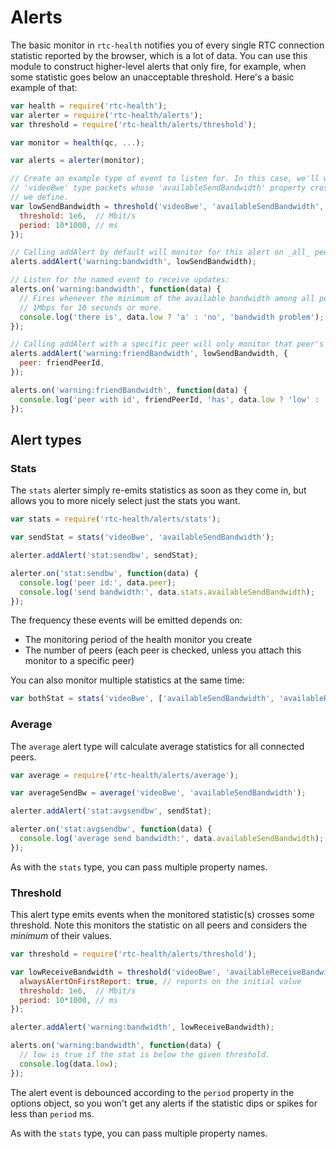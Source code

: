 # Alerts

The basic monitor in `rtc-health` notifies you of every single RTC connection statistic reported by the browser, which is a lot of data.
You can use this module to construct higher-level alerts that only fire, for example, when some statistic goes below an unacceptable threshold.
Here's a basic example of that:

```js
var health = require('rtc-health');
var alerter = require('rtc-health/alerts');
var threshold = require('rtc-health/alerts/threshold');

var monitor = health(qc, ...);

var alerts = alerter(monitor);

// Create an example type of event to listen for. In this case, we'll watch for any
// 'videoBwe' type packets whose 'availableSendBandwidth' property crosses a threshold
// we define.
var lowSendBandwidth = threshold('videoBwe', 'availableSendBandwidth', {
  threshold: 1e6,  // Mbit/s
  period: 10*1000, // ms
});

// Calling addAlert by default will monitor for this alert on _all_ peer connections.
alerts.addAlert('warning:bandwidth', lowSendBandwidth);

// Listen for the named event to receive updates:
alerts.on('warning:bandwidth', function(data) {
  // Fires whenever the minimum of the available bandwidth among all peers crosses
  // 1Mbps for 10 seconds or more.
  console.log('there is', data.low ? 'a' : 'no', 'bandwidth problem');
});

// Calling addAlert with a specific peer will only monitor that peer's statistics.
alerts.addAlert('warning:friendBandwidth', lowSendBandwidth, {
  peer: friendPeerId,
});

alerts.on('warning:friendBandwidth', function(data) {
  console.log('peer with id', friendPeerId, 'has', data.low ? 'low' : 'ok', 'bandwidth');
});
```

## Alert types

### Stats

The `stats` alerter simply re-emits statistics as soon as they come in, but allows you to more nicely select just the stats you want.

```js
var stats = require('rtc-health/alerts/stats');

var sendStat = stats('videoBwe', 'availableSendBandwidth');

alerter.addAlert('stat:sendbw', sendStat);

alerter.on('stat:sendbw', function(data) {
  console.log('peer id:', data.peer);
  console.log('send bandwidth:', data.stats.availableSendBandwidth);
});
```

The frequency these events will be emitted depends on:

 * The monitoring period of the health monitor you create
 * The number of peers (each peer is checked, unless you attach this monitor to a specific peer)

You can also monitor multiple statistics at the same time:

```js
var bothStat = stats('videoBwe', ['availableSendBandwidth', 'availableReceiveBandwidth']);
```

### Average

The `average` alert type will calculate average statistics for all connected peers.

```js
var average = require('rtc-health/alerts/average');

var averageSendBw = average('videoBwe', 'availableSendBandwidth');

alerter.addAlert('stat:avgsendbw', sendStat);

alerter.on('stat:avgsendbw', function(data) {
  console.log('average send bandwidth:', data.availableSendBandwidth);
});
```

As with the `stats` type, you can pass multiple property names.

### Threshold

This alert type emits events when the monitored statistic(s) crosses some threshold.
Note this monitors the statistic on all peers and considers the _minimum_ of their values.

```js
var threshold = require('rtc-health/alerts/threshold');

var lowReceiveBandwidth = threshold('videoBwe', 'availableReceiveBandwidth', {
  alwaysAlertOnFirstReport: true, // reports on the initial value
  threshold: 1e6,  // Mbit/s
  period: 10*1000, // ms
});

alerter.addAlert('warning:bandwidth', lowReceiveBandwidth);

alerts.on('warning:bandwidth', function(data) {
  // low is true if the stat is below the given threshold.
  console.log(data.low);
});
```

The alert event is debounced according to the `period` property in the options object, so you won't get any alerts if the statistic dips or spikes for less than `period` ms.

As with the `stats` type, you can pass multiple property names.
